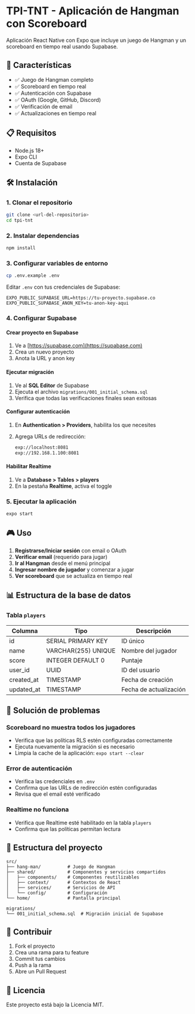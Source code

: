 # TPI-TNT - Aplicación de Hangman con Scoreboard

Aplicación React Native con Expo que incluye un juego de Hangman y un scoreboard en tiempo real usando Supabase.

## 🚀 Características

- ✅ Juego de Hangman completo
- ✅ Scoreboard en tiempo real
- ✅ Autenticación con Supabase
- ✅ OAuth (Google, GitHub, Discord)
- ✅ Verificación de email
- ✅ Actualizaciones en tiempo real

## 📋 Requisitos

- Node.js 18+
- Expo CLI
- Cuenta de Supabase

## 🛠️ Instalación

### 1. Clonar el repositorio

```bash
git clone <url-del-repositorio>
cd tpi-tnt
```

### 2. Instalar dependencias

```bash
npm install
```

### 3. Configurar variables de entorno

```bash
cp .env.example .env
```

Editar `.env` con tus credenciales de Supabase:

```env
EXPO_PUBLIC_SUPABASE_URL=https://tu-proyecto.supabase.co
EXPO_PUBLIC_SUPABASE_ANON_KEY=tu-anon-key-aqui
```

### 4. Configurar Supabase

#### Crear proyecto en Supabase

1. Ve a [https://supabase.com](https://supabase.com)
2. Crea un nuevo proyecto
3. Anota la URL y anon key

#### Ejecutar migración

1. Ve al **SQL Editor** de Supabase
2. Ejecuta el archivo `migrations/001_initial_schema.sql`
3. Verifica que todas las verificaciones finales sean exitosas

#### Configurar autenticación

1. En **Authentication > Providers**, habilita los que necesites
2. Agrega URLs de redirección:

   ```txt
   exp://localhost:8081
   exp://192.168.1.100:8081
   ```

#### Habilitar Realtime

1. Ve a **Database > Tables > players**
2. En la pestaña **Realtime**, activa el toggle

### 5. Ejecutar la aplicación

```bash
expo start
```

## 🎮 Uso

1. **Registrarse/Iniciar sesión** con email o OAuth
2. **Verificar email** (requerido para jugar)
3. **Ir al Hangman** desde el menú principal
4. **Ingresar nombre de jugador** y comenzar a jugar
5. **Ver scoreboard** que se actualiza en tiempo real

## 📊 Estructura de la base de datos

### Tabla `players`

| Columna    | Tipo                | Descripción           |
|------------|---------------------|----------------------|
| id         | SERIAL PRIMARY KEY  | ID único              |
| name       | VARCHAR(255) UNIQUE | Nombre del jugador    |
| score      | INTEGER DEFAULT 0   | Puntaje               |
| user_id    | UUID                | ID del usuario        |
| created_at | TIMESTAMP           | Fecha de creación     |
| updated_at | TIMESTAMP           | Fecha de actualización|

## 🔧 Solución de problemas

### Scoreboard no muestra todos los jugadores

- Verifica que las políticas RLS estén configuradas correctamente
- Ejecuta nuevamente la migración si es necesario
- Limpia la cache de la aplicación: `expo start --clear`

### Error de autenticación

- Verifica las credenciales en `.env`
- Confirma que las URLs de redirección estén configuradas
- Revisa que el email esté verificado

### Realtime no funciona

- Verifica que Realtime esté habilitado en la tabla `players`
- Confirma que las políticas permitan lectura

## 📁 Estructura del proyecto

```tree
src/
├── hang-man/          # Juego de Hangman
├── shared/            # Componentes y servicios compartidos
│   ├── components/    # Componentes reutilizables
│   ├── context/       # Contextos de React
│   ├── services/      # Servicios de API
│   └── config/        # Configuración
└── home/              # Pantalla principal

migrations/
└── 001_initial_schema.sql  # Migración inicial de Supabase
```

## 🤝 Contribuir

1. Fork el proyecto
2. Crea una rama para tu feature
3. Commit tus cambios
4. Push a la rama
5. Abre un Pull Request

## 📄 Licencia

Este proyecto está bajo la Licencia MIT.

